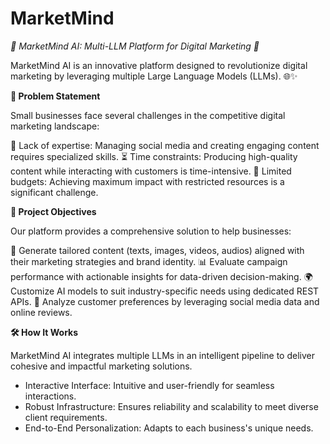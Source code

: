 # MarketMind

_🌟 MarketMind AI: Multi-LLM Platform for Digital Marketing 🚀_

MarketMind AI is an innovative platform designed to revolutionize digital marketing by leveraging multiple Large Language Models (LLMs). 🌐✨

**🧐 Problem Statement**

Small businesses face several challenges in the competitive digital marketing landscape:

🌱 Lack of expertise: Managing social media and creating engaging content requires specialized skills.
⏳ Time constraints: Producing high-quality content while interacting with customers is time-intensive.
💸 Limited budgets: Achieving maximum impact with restricted resources is a significant challenge.

**🎯 Project Objectives**

Our platform provides a comprehensive solution to help businesses:

📄 Generate tailored content (texts, images, videos, audios) aligned with their marketing strategies and brand identity.
📊 Evaluate campaign performance with actionable insights for data-driven decision-making.
🌍 Customize AI models to suit industry-specific needs using dedicated REST APIs.
🤖 Analyze customer preferences by leveraging social media data and online reviews.

**🛠️ How It Works**

MarketMind AI integrates multiple LLMs in an intelligent pipeline to deliver cohesive and impactful marketing solutions.

- Interactive Interface: Intuitive and user-friendly for seamless interactions.
- Robust Infrastructure: Ensures reliability and scalability to meet diverse client requirements.
- End-to-End Personalization: Adapts to each business's unique needs.

